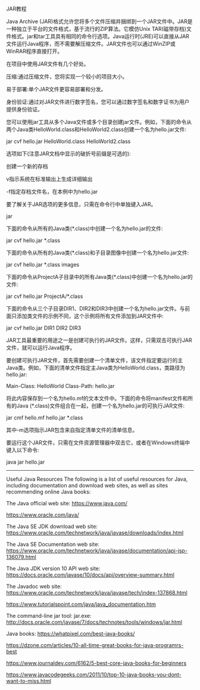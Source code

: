 

<!--
 * @version:
 * @Author:  StevenJokess https://github.com/StevenJokess
 * @Date: 2020-12-06 18:18:54
 * @LastEditors:  StevenJokess https://github.com/StevenJokess
 * @LastEditTime: 2020-12-06 18:23:48
 * @Description:
 * @TODO::
 * @Reference:https://learning.oreilly.com/library/view/practical-java-programming/9781119560012/b01.xhtmls
-->


JAR教程

Java Archive (JAR)格式允许您将多个文件压缩并捆绑到一个JAR文件中。JAR是一种独立于平台的文件格式，基于流行的ZIP算法。它模仿Unix TAR(磁带存档)文件格式。jar和tar工具具有相同的命令行选项。Java运行时(JRE)可以直接从JAR文件运行Java程序，而不需要解压缩文件。JAR文件也可以通过WinZIP或WinRAR程序直接打开。

在项目中使用JAR文件有几个好处。

压缩:通过压缩文件，您将实现一个较小的项目大小。

易于部署:单个JAR文件更容易部署和分发。

身份验证:通过对JAR文件进行数字签名，您可以通过数字签名和数字证书为用户提供身份验证。

您可以使用jar工具从多个Java文件或多个目录创建jar文件。例如，下面的命令从两个Java类HelloWorld.class和HelloWorld2.class创建一个名为hello.jar文件:

jar cvf hello.jar HelloWorld.class HelloWorld2.class

选项如下(注意JAR文档中显示的破折号前缀是可选的):

创建一个新的存档

v指示系统在标准输出上生成详细输出

-f指定存档文件名，在本例中为hello.jar

要了解关于JAR选项的更多信息，只需在命令行中单独键入JAR。

jar

下面的命令从所有的Java类(*.class)中创建一个名为hello.jar的文件:

jar cvf hello.jar *.class

下面的命令从所有的Java类(*.class)和子目录图像中创建一个名为hello.jar文件:

jar cvf hello.jar *.class images

下面的命令从ProjectA子目录中的所有Java类(*.class)中创建一个名为hello.jar的文件:

jar cvf hello.jar ProjectA/*.class

下面的命令从三个子目录DIR1、DIR2和DIR3中创建一个名为hello.jar文件。与前面只添加类文件的示例不同，这个示例将所有文件添加到JAR文件中:

jar cvf hello.jar DIR1 DIR2 DIR3

JAR工具最重要的用途之一是创建可执行的JAR文件。这样，只需双击可执行JAR文件，就可以运行Java程序。

要创建可执行JAR文件，首先需要创建一个清单文件，该文件指定要运行的主Java类。例如，下面的清单文件指定主Java类为HelloWorld.class，类路径为hello.jar:

Main-Class: HelloWorld
Class-Path: hello.jar

将此内容保存到一个名为hello.mf的文本文件中。下面的命令将manifest文件和所有的Java (*.class)文件组合在一起，创建一个名为hello.jar的可执行JAR文件:

jar cmf hello.mf hello.jar *.class

其中-m选项指示JAR包含来自指定清单文件的清单信息。

要运行这个JAR文件，只需在文件资源管理器中双击它，或者在Windows终端中键入以下命令:

java jar hello.jar

---

Useful Java Resources
The following is a list of useful resources for Java, including documentation and download web sites, as well as sites recommending online Java books:

The Java official web site:
https://www.java.com/

https://www.oracle.com/java/

The Java SE JDK download web site:
https://www.oracle.com/technetwork/java/javase/downloads/index.html

The Java SE Documentation web site:
https://www.oracle.com/technetwork/java/javase/documentation/api-jsp-136079.html

The Java JDK version 10 API web site:
https://docs.oracle.com/javase/10/docs/api/overview-summary.html

The Javadoc web site:
https://www.oracle.com/technetwork/java/javase/tech/index-137868.html

https://www.tutorialspoint.com/java/java_documentation.htm

The command-line jar tool: jar.exe:
http://docs.oracle.com/javase/7/docs/technotes/tools/windows/jar.html

Java books:
https://whatpixel.com/best-java-books/

https://dzone.com/articles/10-all-time-great-books-for-java-programrs-best

https://www.journaldev.com/6162/5-best-core-java-books-for-beginners

https://www.javacodegeeks.com/2011/10/top-10-java-books-you-dont-want-to-miss.html
